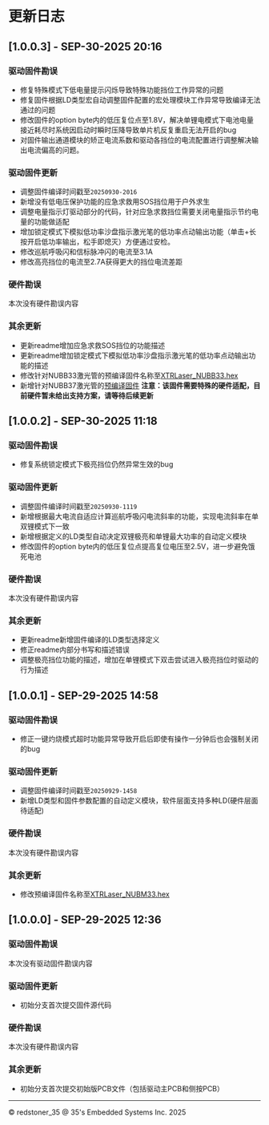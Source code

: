 # 更新日志

## [1.0.0.3] - SEP-30-2025 20:16

### 驱动固件勘误

+ 修复特殊模式下低电量提示闪烁导致特殊功能挡位工作异常的问题
+ 修复固件根据LD类型宏自动调整固件配置的宏处理模块工作异常导致编译无法通过的问题
+ 修改固件的option byte内的低压复位点至1.8V，解决单锂电模式下电池电量接近耗尽时系统因启动时瞬时压降导致单片机反复重启无法开启的bug
+ 对固件输出通道模块的矫正电流系数和驱动各挡位的电流配置进行调整解决输出电流偏高的问题。

### 驱动固件更新

+ 调整固件编译时间戳至`20250930-2016`
+ 新增没有低电压保护功能的应急求救用SOS挡位用于户外求生
+ 调整电量指示灯驱动部分的代码，针对应急求救挡位需要关闭电量指示节约电量的功能做适配
+ 增加锁定模式下模拟低功率沙盘指示激光笔的低功率点动输出功能（单击+长按开启低功率输出，松手即熄灭）方便通过安检。
+ 修改巡航呼吸闪和信标脉冲闪的电流至3.1A
+ 修改高亮挡位的电流至2.7A获得更大的挡位电流差距

### 硬件勘误

本次没有硬件勘误内容

### 其余更新

+ 更新readme增加应急求救SOS挡位的功能描述
+ 更新readme增加锁定模式下模拟低功率沙盘指示激光笔的低功率点动输出功能的描述
+ 修改针对NUBB33激光管的预编译固件名称至[XTRLaser_NUBB33.hex](/Firmware/XTRLaser_NUBB33.hex)
+ 新增针对NUBB37激光管的[预编译固件](/Firmware/XTRLaser_NUBB37.hex) **注意：该固件需要特殊的硬件适配，目前硬件暂未给出支持方案，请等待后续更新**

## [1.0.0.2] - SEP-30-2025 11:18

### 驱动固件勘误

+ 修复系统锁定模式下极亮挡位仍然异常生效的bug

### 驱动固件更新

+ 调整固件编译时间戳至`20250930-1119`
+ 新增根据最大电流自适应计算巡航呼吸闪电流斜率的功能，实现电流斜率在单双锂模式下一致
+ 新增根据定义的LD类型自动决定双锂极亮和单锂最大功率的自动定义模块
+ 修改固件的option byte内的低压复位点提高复位电压至2.5V，进一步避免饿死电池

### 硬件勘误

本次没有硬件勘误内容

### 其余更新

+ 更新readme新增固件编译的LD类型选择定义
+ 修正readme内部分书写和描述错误
+ 调整极亮挡位功能的描述，增加在单锂模式下双击尝试进入极亮挡位时驱动的行为描述

## [1.0.0.1] - SEP-29-2025 14:58

### 驱动固件勘误

+ 修正一键灼烧模式超时功能异常导致开启后即使有操作一分钟后也会强制关闭的bug

### 驱动固件更新

+ 调整固件编译时间戳至`20250929-1458`
+ 新增LD类型和固件参数配置的自动定义模块，软件层面支持多种LD(硬件层面待适配)

### 硬件勘误

本次没有硬件勘误内容

### 其余更新

+ 修改预编译固件名称至[XTRLaser_NUBM33.hex](/Firmware/XTRLaser_NUBM33.hex)

## [1.0.0.0] - SEP-29-2025 12:36

### 驱动固件勘误

本次没有驱动固件勘误内容

### 驱动固件更新

+ 初始分支首次提交固件源代码

### 硬件勘误

本次没有硬件勘误内容

### 其余更新

+ 初始分支首次提交初始版PCB文件（包括驱动主PCB和侧按PCB）

----------------------------------------------------------------------------------------------------------------------------------
© redstoner_35 @ 35's Embedded Systems Inc.  2025